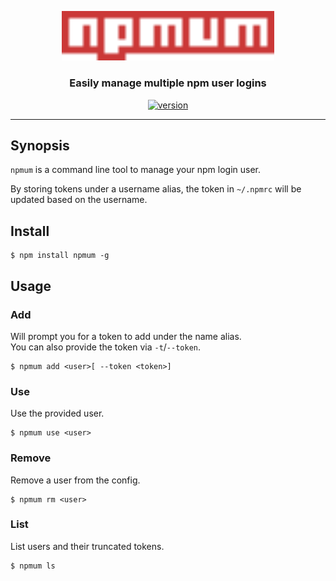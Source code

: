 <p align="center">
  <a href="https://github.com/trs/npmum">
    <img alt="npmum" src="logo.svg" width="340" />
  </a>
</p>

<h3 align="center">Easily manage multiple npm user logins</h3>

<p align="center">
  <a href="https://www.npmjs.com/package/npmum">
    <img alt="version" src="https://badge.fury.io/js/npmum.svg" />
  </a>
</p>

----

## Synopsis

`npmum` is a command line tool to manage your npm login user.

By storing tokens under a username alias, the token in `~/.npmrc` will be updated based on the username.

## Install

```
$ npm install npmum -g
```

## Usage

### Add

Will prompt you for a token to add under the name alias.  
You can also provide the token via `-t`/`--token`.

```
$ npmum add <user>[ --token <token>]
```

### Use

Use the provided user.

```
$ npmum use <user>
```

### Remove

Remove a user from the config.

```
$ npmum rm <user>
```

### List

List users and their truncated tokens.

```
$ npmum ls
```

